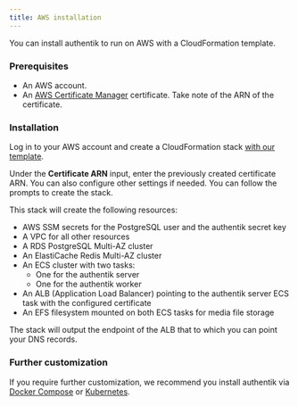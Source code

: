 ```yaml
---
title: AWS installation
---
```


You can install authentik to run on AWS with a CloudFormation template.

### Prerequisites

- An AWS account.
- An [AWS Certificate Manager](https://aws.amazon.com/certificate-manager/) certificate. Take note of the ARN of the certificate.

### Installation

Log in to your AWS account and create a CloudFormation stack [with our template](https://console.aws.amazon.com/cloudformation/home#/stacks/create/review?stackName=authentik&templateURL=https://authentik-cloudformation-templates.s3.amazonaws.com/authentik.ecs.latest.yaml).

Under the **Certificate ARN** input, enter the previously created certificate ARN. You can also configure other settings if needed. You can follow the prompts to create the stack.

This stack will create the following resources:

- AWS SSM secrets for the PostgreSQL user and the authentik secret key
- A VPC for all other resources
- A RDS PostgreSQL Multi-AZ cluster
- An ElastiCache Redis Multi-AZ cluster
- An ECS cluster with two tasks:
    - One for the authentik server
    - One for the authentik worker
- An ALB (Application Load Balancer) pointing to the authentik server ECS task with the configured certificate
- An EFS filesystem mounted on both ECS tasks for media file storage

The stack will output the endpoint of the ALB that to which you can point your DNS records.

### Further customization

If you require further customization, we recommend you install authentik via [Docker Compose](../docker-compose.mdx) or [Kubernetes](../kubernetes.md).
